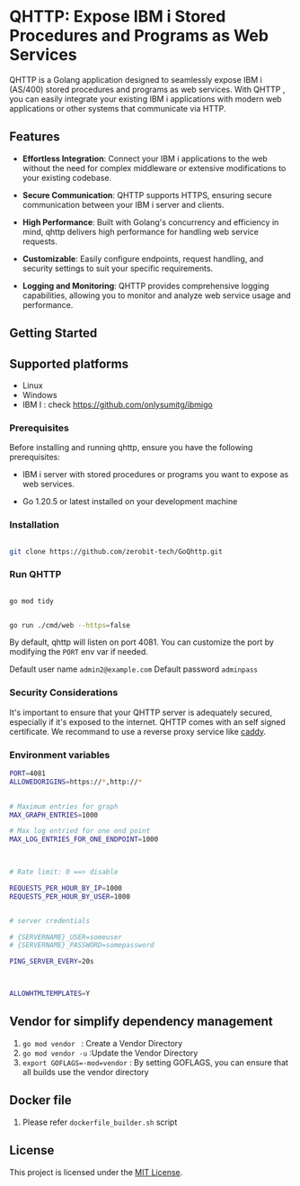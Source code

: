# QHTTP: Expose IBM i Stored Procedures and Programs as Web Services

  

QHTTP is a Golang application designed to seamlessly expose IBM i (AS/400) stored procedures and programs as web services. With QHTTP , you can easily integrate your existing IBM i applications with modern web applications or other systems that communicate via HTTP.

  

## Features

  

- **Effortless  Integration**: Connect your IBM i applications to the web without the need for complex middleware or extensive modifications to your existing codebase.

- **Secure  Communication**: QHTTP supports HTTPS, ensuring secure communication between your IBM i server and clients.

- **High  Performance**: Built with Golang's concurrency and efficiency in mind, qhttp delivers high performance for handling web service requests.

- **Customizable**:  Easily configure endpoints, request handling, and security settings to suit your specific requirements.

- **Logging  and Monitoring**: QHTTP provides comprehensive logging capabilities, allowing you to monitor and analyze web service usage and performance.



## Getting Started

## Supported platforms
- Linux 
- Windows
- IBM I : check https://github.com/onlysumitg/ibmigo   

### Prerequisites

  

Before installing and running qhttp, ensure you have the following prerequisites:

  

- IBM i server with stored procedures or programs you want to expose as web services.

- Go 1.20.5 or latest installed on your development machine





### Installation

```bash

git clone https://github.com/zerobit-tech/GoQhttp.git

```


### Run QHTTP

```bash

go mod tidy

```

```bash

go run ./cmd/web --https=false

```

By default, qhttp will listen on port 4081. You can customize the port by modifying the `PORT` env var if needed.

Default user name `admin2@example.com`
Default password `adminpass`



### Security Considerations

  

It's important to ensure that your QHTTP server is adequately secured, especially if it's exposed to the internet. QHTTP comes with an self signed certificate.
We recommand to use a reverse proxy service like [caddy](https://caddyserver.com/). 


### Environment variables
```bash
PORT=4081
ALLOWEDORIGINS=https://*,http://*
 

# Maximum entries for graph
MAX_GRAPH_ENTRIES=1000

# Max log entried for one end point
MAX_LOG_ENTRIES_FOR_ONE_ENDPOINT=1000
 


# Rate limit: 0 ==> disable

REQUESTS_PER_HOUR_BY_IP=1000
REQUESTS_PER_HOUR_BY_USER=1000


# server credentials

# {SERVERNAME}_USER=someuser
# {SERVERNAME}_PASSWORD=somepassword

PING_SERVER_EVERY=20s



ALLOWHTMLTEMPLATES=Y
```


## Vendor for simplify dependency management
1. `go mod vendor ` : Create a Vendor Directory
2. `go mod vendor -u` :Update the Vendor Directory
3. `export GOFLAGS=-mod=vendor`  : By setting GOFLAGS, you can ensure that all builds use the vendor directory

## Docker file

1. Please refer `dockerfile_builder.sh` script

## License

  

This project is licensed under the [MIT License](LICENSE).